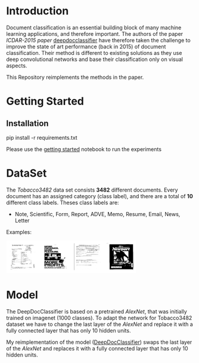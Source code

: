 # Introduction
 
Document classification is an essential building block of many machine learning applications,
and therefore important. The authors of the paper *ICDAR-2015 paper* [deepdocclassifier](https://ieeexplore.ieee.org/document/7333933/) have therefore taken the challenge to improve the
state of art performance (back in 2015) of document classification. Their method is different to existing solutions as they use deep convolutional networks and base their classification only on visual aspects.
 
This Repository reimplements the methods in the paper.
 
 
# Getting Started
 
## Installation
   pip install -r requirements.txt
 
Please use the [getting started](files/DeepDocClassifier-Getting-Started.ipynb) notebook to run
the experiments
 
# DataSet
 
The *Tobacco3482* data set consists **3482** different documents. Every document
has an assigned category (class label), and there are a total of **10** different class labels.
Theses class labels are:
* Note, Scientific, Form, Report, ADVE, Memo, Resume, Email, News, Letter
 
Examples:
 
![alt text](var/example_docs.png)
 
# Model
 
The DeepDocClassifier is based on a pretrained *AlexNet*, that was initially trained on imagenet (1000 classes). To adapt the network for Tobacco3482 dataset we have to change the last layer of the *AlexNet* and replace it with a fully connected layer that has only 10 hidden units.
 
My reimplementation of the model ([DeepDocClassifier](files/model.py)) swaps the last layer of the *AlexNet* and replaces it with a fully connected layer that has only 10 hidden units.


